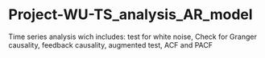 # Project-WU-TS_analysis_AR_model
Time series analysis wich includes: test for white noise, Check for Granger causality, feedback causality,  augmented test, ACF and PACF
